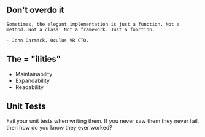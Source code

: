 ## Don't overdo it
    Sometimes, the elegant implementation is just a function. Not a method. Not a class. Not a framework. Just a function.

    - John Carmack. Oculus VR CTO.


## The = "ilities"

* Maintainability
* Expandability
* Readability

## Unit Tests
Fail your unit tests when writing them. If you never saw them they never fail, then how do you know they ever worked?